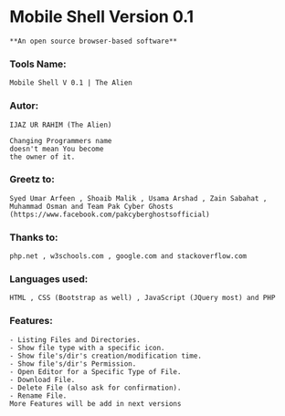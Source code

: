 # Mobile Shell Version 0.1
	**An open source browser-based software**
### Tools Name:
	Mobile Shell V 0.1 | The Alien

### Autor:
	IJAZ UR RAHIM (The Alien)

	Changing Programmers name
	doesn't mean You become 
	the owner of it.

### Greetz to: 
	Syed Umar Arfeen , Shoaib Malik , Usama Arshad , Zain Sabahat , Muhammad Osman and Team Pak Cyber Ghosts (https://www.facebook.com/pakcyberghostsofficial)

### Thanks to:
	php.net , w3schools.com , google.com and stackoverflow.com

### Languages used:
	HTML , CSS (Bootstrap as well) , JavaScript (JQuery most) and PHP

### Features:
	- Listing Files and Directories.
	- Show file type with a specific icon.
	- Show file's/dir's creation/modification time.
	- Show file's/dir's Permission.
	- Open Editor for a Specific Type of File.
	- Download File.
	- Delete File (also ask for confirmation).
	- Rename File.
	More Features will be add in next versions
